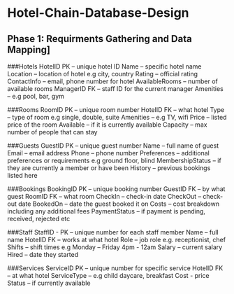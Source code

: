 # Hotel-Chain-Database-Design

## Phase 1: Requirments Gathering and Data Mapping]

###Hotels
HotelID PK – unique hotel ID
Name – specific hotel name
Location – location of hotel e.g city, country
Rating – official rating
ContactInfo – email, phone number for hotel
AvailableRooms – number of available rooms
ManagerID FK – staff ID for the current manager
Amenities – e.g pool, bar, gym

###Rooms
RoomID PK – unique room number
HotelID FK – what hotel 
Type – type of room e.g single, double, suite
Amenities – e.g TV, wifi
Price – listed price of the room
Available – if it is currently available
Capacity – max number of people that can stay 

###Guests
GuestID PK – unique guest number
Name – full name of guest 
Email – email address
Phone – phone number
Preferences – additional preferences or requirements e.g ground floor, blind
MembershipStatus – if they are currently a member or have been
History – previous bookings listed here

###Bookings
BookingID PK – unique booking number
GuestID FK – by what guest
RoomID FK – what room
CheckIn – check-in date
CheckOut – check-out date
BookedOn – date the guest booked it on
Costs – cost breakdown including any additional fees
PaymentStatus – if payment is pending, received, rejected etc

###Staff
StaffID - PK – unique number for each staff member
Name – full name
HotelID FK – works at what hotel
Role – job role e.g. receptionist, chef
Shifts – shift times e.g Monday – Friday 4pm - 12am
Salary – current salary
Hired – date they started

###Services
ServiceID PK – unique number for specific service
HotelID FK – at what hotel
ServiceType – e.g child daycare, breakfast
Cost - price
Status – if currently available
